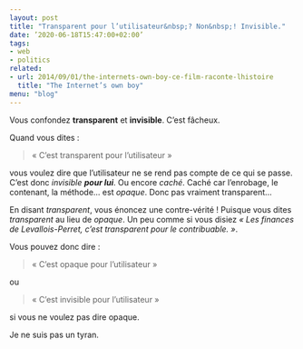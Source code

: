 ```yaml
---
layout: post
title: "Transparent pour l’utilisateur&nbsp;? Non&nbsp;! Invisible."
date: ’2020-06-18T15:47:00+02:00’
tags:
- web
- politics
related:
- url: 2014/09/01/the-internets-own-boy-ce-film-raconte-lhistoire
  title: "The Internet’s own boy"
menu: "blog"
---
```

Vous confondez **transparent** et **invisible**. C’est fâcheux.

Quand vous dites&nbsp;:

>«&nbsp;C’est transparent pour l’utilisateur&nbsp;»

vous voulez dire que l’utilisateur ne se rend pas compte de ce qui se passe. C’est donc *invisible* ***pour lui***. Ou encore *caché*. Caché car l’enrobage, le contenant, la méthode… est *opaque*. Donc pas vraiment transparent…

En disant *transparent*, vous énoncez une contre-vérité&nbsp;! Puisque vous dites *transparent* au lieu de *opaque*. Un peu comme si vous disiez *«&nbsp;Les finances de Levallois-Perret, c’est transparent pour le contribuable.&nbsp;»*.

Vous pouvez donc dire&nbsp;:

>«&nbsp;C’est opaque pour l’utilisateur&nbsp;»

ou

>«&nbsp;C’est invisible pour l’utilisateur&nbsp;»

si vous ne voulez pas dire opaque.

Je ne suis pas un tyran.
